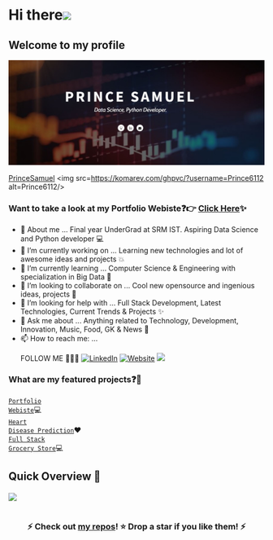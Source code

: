 # Hi there<img src="https://raw.githubusercontent.com/iampavangandhi/iampavangandhi/master/gifs/Hi.gif" width="30px">
## Welcome to my profile

<p align="center">
  <img src="webpage capture.JPG">
</p>

[PrinceSamuel](https://komarev.com/ghpvc/?username=Prince6112&style=plastic)
<img src=https://komarev.com/ghpvc/?username=Prince6112 alt=Prince6112/></p>


### Want to take a look at my Portfolio Webiste:question::point_right: [Click Here](https://prince6112.github.io/Portfolio-Prince/):sparkles:

- 📢 About me ... Final year UnderGrad at SRM IST. Aspiring Data Science and Python developer 💻
- 🔭 I’m currently working on ... Learning new technologies and lot of awesome ideas and projects 💥
- 🌱 I’m currently learning ... Computer Science & Engineering with specialization in Big Data 🤩 
- 🤝 I’m looking to collaborate on ... Cool new opensource and ingenious ideas, projects 🎯
- 🤔 I’m looking for help with ... Full Stack Development, Latest Technologies, Current Trends & Projects ✨
- 💬 Ask me about ... Anything related to Technology, Development, Innovation, Music, Food, GK & News 🥇
- 📫 How to reach me: ... <p> FOLLOW ME 🤗😁🙂 <a href="https://www.linkedin.com/in/prince-samuvel"><img src="https://img.shields.io/badge/LinkedIn--_.svg?style=social&logo=linkedin" alt="LinkedIn"></a> <a href="https://prince6112.github.io/Portfolio-Prince/"><img src="https://img.shields.io/website?logoColor=white&up_color=blue&up_message=visit%20now&url=https://prince6112.github.io/Portfolio-Prince/" alt="Website"></a> <a href="mailto:prince.sam.ss@gmail.com"><img src="https://img.shields.io/badge/email-mail%20now-blue"></a></p> 


### What are my featured projects:question::rocket:
<code>[Portfolio Webiste](https://github.com/Prince6112/Portfolio-Prince)</code>:computer:     
<code>[Heart Disease Prediction](https://github.com/Prince6112/Heart-Disease-Prediction)</code>:heart:  
<code>[Full Stack Grocery Store](https://github.com/Prince6112/Full-Stack-Grocery-Store)</code>:computer: 


<!-- <b>My GitHub contributions as a Game of Life</b>

[![GitHub Game of Life](https://github4life.herokuapp.com/AkshayAnil1080.gif?z=6)](https://github4life.herokuapp.com/AkshayAnil1080) -->


## Quick Overview 📝
<!--
<a href="https://github.com/hackcoderr/github-readme-stats">
  <img align="center" src="https://github-readme-stats.anuraghazra1.vercel.app/api?username=Prince6112&show_icons=true&include_all_commits=true&theme=radical" alt="Akshay's github stats" />
</a>
-->

<a href="https://github.com/AkshayAnil1080/github-readme-stats">
  <img align="center" src="https://github-readme-stats.anuraghazra1.vercel.app/api/top-langs/?username=Prince6112&layout=compact&theme=radical" />
</a>

# <h3 align="center"><b>⚡ Check out <a href="https://github.com/Prince6112?tab=repositories">my repos</a>! ⭐ Drop a star if you like them! ⚡</b></h3>



<!--
**Prince6112/Prince6112** is a ✨ _special_ ✨ repository because its `README.md` (this file) appears on your GitHub profile.

Here are some ideas to get you started:

- 🔭 I’m currently working on ...
- 🌱 I’m currently learning ...
- 👯 I’m looking to collaborate on ...
- 🤔 I’m looking for help with ...
- 💬 Ask me about ...
- 📫 How to reach me: ...
- 😄 Pronouns: ...
- ⚡ Fun fact: ...
-->
